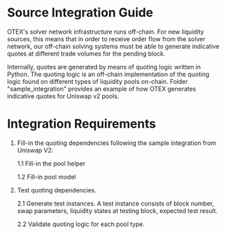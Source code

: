# Source Integration Guide

OTEX's solver network infrastructure runs off-chain. For new liquidity sources, this means that in order to receive order flow from the solver network, 
our off-chain solving systems must be able to generate indicative quotes at different trade volumes for the pending block.

Internally, quotes are generated by means of quoting logic written in Python. The quoting logic is an off-chain implementation of the 
quoting logic found on different types of liquidity pools on-chain. Folder "sample_integration" provides an example of how OTEX generates indicative 
quotes for Uniswap v2 pools.


# Integration Requirements

1. Fill-in the quoting dependencies following the sample integration from Uniswap V2:

    1.1 Fill-in the pool helper

    1.2 Fill-in pool model

2. Test quoting dependencies. 

    2.1 Generate test instances. A test instance consists of block number, swap parameters, liquidity states at testing block, expected test result.

    2.2 Validate quoting logic for each pool type.
